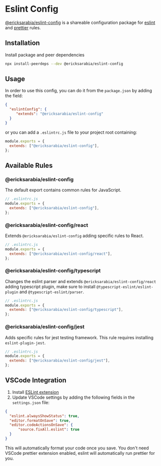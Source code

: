 # Eslint Config
[@ericksarabia/eslint-config](https://github.com/ericksarabia/eslint-config/packages/803005) is a shareable configuration package for [eslint](http://eslint.org) and [prettier](https://prettier.io) rules.

## Installation
Install package and peer dependencies
```sh
npx install-peerdeps --dev @ericksarabia/eslint-config
```
## Usage
In order to use this config, you can do it from the `package.json` by adding the field:
```json
{
  "eslintConfig": {
     "extends": "@ericksarabia/eslint-config"
  }
}
```
or you can add a `.eslintrc.js` file to your project root containing:
```js
module.exports = {
  extends: ["@ericksarabia/eslint-config"],
};
```
## Available Rules
### @ericksarabia/eslint-config
The default export contains common rules for JavaScript.
```js
// .eslintrc.js
module.exports = {
  extends: ["@ericksarabia/eslint-config"],
};
```
### @ericksarabia/eslint-config/react
Extends `@ericksarabia/eslint-config` adding specific rules to React.
```js
// .eslintrc.js
module.exports = {
  extends: ["@ericksarabia/eslint-config/react"],
};
```
### @ericksarabia/eslint-config/typescript
Changes the eslint parser and extends `@ericksarabia/eslint-config/react` adding typescript plugin, make sure to install `@typescript-eslint/eslint-plugin` and `@typescript-eslint/parser`.
```js
// .eslintrc.js
module.exports = {
  extends: ["@ericksarabia/eslint-config/typescript"],
};
```
### @ericksarabia/eslint-config/jest
Adds specific rules for jest testing framework. This rule requires installing `eslint-plugin-jest`.
```js
// .eslintrc.js
module.exports = {
  extends: ["@ericksarabia/eslint-config/jest"],
};
```
## VSCode Integration
1. Install [ESLint extension](https://marketplace.visualstudio.com/items?itemName=dbaeumer.vscode-eslint)
2. Update VSCode settings by adding the following fields in the `settings.json` file:
```json
{
  "eslint.alwaysShowStatus": true,
  "editor.formatOnSave": true,
  "editor.codeActionsOnSave": {
      "source.fixAll.eslint": true
  }
}
```
This will automatically format your code once you save. You don't need VSCode prettier extension enabled, eslint will automatically run prettier for you.
